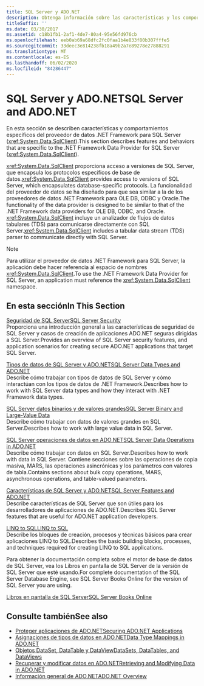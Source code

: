 ```yaml
---
title: SQL Server y ADO.NET
description: Obtenga información sobre las características y los comportamientos del proveedor de datos de .NET Framework para SQL Server, que encapsula los protocolos específicos de la base de datos.
titleSuffix: ''
ms.date: 03/30/2017
ms.assetid: c18b1fb1-2af1-4de7-80a4-95e56fd976cb
ms.openlocfilehash: eeb0ab69a68dfc2fc0faa1b4e833f80b307fffe5
ms.sourcegitcommit: 33deec3e814238fb18a49b2a7e89278e27888291
ms.translationtype: MT
ms.contentlocale: es-ES
ms.lasthandoff: 06/02/2020
ms.locfileid: "84286447"
---
```

# <a name="sql-server-and-adonet"></a><span data-ttu-id="f96a7-103">SQL Server y ADO.NET</span><span class="sxs-lookup"><span data-stu-id="f96a7-103">SQL Server and ADO.NET</span></span>
<span data-ttu-id="f96a7-104">En esta sección se describen características y comportamientos específicos del proveedor de datos .NET Framework para SQL Server (<xref:System.Data.SqlClient>).</span><span class="sxs-lookup"><span data-stu-id="f96a7-104">This section describes features and behaviors that are specific to the .NET Framework Data Provider for SQL Server (<xref:System.Data.SqlClient>).</span></span>  
  
 <span data-ttu-id="f96a7-105"><xref:System.Data.SqlClient> proporciona acceso a versiones de SQL Server, que encapsula los protocolos específicos de base de datos.</span><span class="sxs-lookup"><span data-stu-id="f96a7-105"><xref:System.Data.SqlClient> provides access to versions of SQL Server, which encapsulates database-specific protocols.</span></span> <span data-ttu-id="f96a7-106">La funcionalidad del proveedor de datos se ha diseñado para que sea similar a la de los proveedores de datos .NET Framework para OLE DB, ODBC y Oracle.</span><span class="sxs-lookup"><span data-stu-id="f96a7-106">The functionality of the data provider is designed to be similar to that of the .NET Framework data providers for OLE DB, ODBC, and Oracle.</span></span> <span data-ttu-id="f96a7-107"><xref:System.Data.SqlClient> incluye un analizador de flujos de datos tabulares (TDS) para comunicarse directamente con SQL Server.</span><span class="sxs-lookup"><span data-stu-id="f96a7-107"><xref:System.Data.SqlClient> includes a tabular data stream (TDS) parser to communicate directly with SQL Server.</span></span>  
  
> [!NOTE]
> <span data-ttu-id="f96a7-108">Para utilizar el proveedor de datos .NET Framework para SQL Server, la aplicación debe hacer referencia al espacio de nombres <xref:System.Data.SqlClient>.</span><span class="sxs-lookup"><span data-stu-id="f96a7-108">To use the .NET Framework Data Provider for SQL Server, an application must reference the <xref:System.Data.SqlClient> namespace.</span></span>  
  
## <a name="in-this-section"></a><span data-ttu-id="f96a7-109">En esta sección</span><span class="sxs-lookup"><span data-stu-id="f96a7-109">In This Section</span></span>  
 [<span data-ttu-id="f96a7-110">Seguridad de SQL Server</span><span class="sxs-lookup"><span data-stu-id="f96a7-110">SQL Server Security</span></span>](sql-server-security.md)  
 <span data-ttu-id="f96a7-111">Proporciona una introducción general a las características de seguridad de SQL Server y casos de creación de aplicaciones ADO.NET seguras dirigidas a SQL Server.</span><span class="sxs-lookup"><span data-stu-id="f96a7-111">Provides an overview of SQL Server security features, and application scenarios for creating secure ADO.NET applications that target SQL Server.</span></span>  
  
 [<span data-ttu-id="f96a7-112">Tipos de datos de SQL Server y ADO.NET</span><span class="sxs-lookup"><span data-stu-id="f96a7-112">SQL Server Data Types and ADO.NET</span></span>](sql-server-data-types.md)  
 <span data-ttu-id="f96a7-113">Describe cómo trabajar con tipos de datos de SQL Server y cómo interactúan con los tipos de datos de .NET Framework.</span><span class="sxs-lookup"><span data-stu-id="f96a7-113">Describes how to work with SQL Server data types and how they interact with .NET Framework data types.</span></span>  
  
 [<span data-ttu-id="f96a7-114">SQL Server datos binarios y de valores grandes</span><span class="sxs-lookup"><span data-stu-id="f96a7-114">SQL Server Binary and Large-Value Data</span></span>](sql-server-binary-and-large-value-data.md)  
 <span data-ttu-id="f96a7-115">Describe cómo trabajar con datos de valores grandes en SQL Server.</span><span class="sxs-lookup"><span data-stu-id="f96a7-115">Describes how to work with large value data in SQL Server.</span></span>  
  
 [<span data-ttu-id="f96a7-116">SQL Server operaciones de datos en ADO.NET</span><span class="sxs-lookup"><span data-stu-id="f96a7-116">SQL Server Data Operations in ADO.NET</span></span>](sql-server-data-operations.md)  
 <span data-ttu-id="f96a7-117">Describe cómo trabajar con datos en SQL Server.</span><span class="sxs-lookup"><span data-stu-id="f96a7-117">Describes how to work with data in SQL Server.</span></span> <span data-ttu-id="f96a7-118">Contiene secciones sobre las operaciones de copia masiva, MARS, las operaciones asincrónicas y los parámetros con valores de tabla.</span><span class="sxs-lookup"><span data-stu-id="f96a7-118">Contains sections about bulk copy operations, MARS, asynchronous operations, and table-valued parameters.</span></span>  
  
 [<span data-ttu-id="f96a7-119">Características de SQL Server y ADO.NET</span><span class="sxs-lookup"><span data-stu-id="f96a7-119">SQL Server Features and ADO.NET</span></span>](sql-server-features-and-adonet.md)  
 <span data-ttu-id="f96a7-120">Describe características de SQL Server que son útiles para los desarrolladores de aplicaciones de ADO.NET.</span><span class="sxs-lookup"><span data-stu-id="f96a7-120">Describes SQL Server features that are useful for ADO.NET application developers.</span></span>  
  
 [<span data-ttu-id="f96a7-121">LINQ to SQL</span><span class="sxs-lookup"><span data-stu-id="f96a7-121">LINQ to SQL</span></span>](./linq/index.md)  
 <span data-ttu-id="f96a7-122">Describe los bloques de creación, procesos y técnicas básicos para crear aplicaciones LINQ to SQL.</span><span class="sxs-lookup"><span data-stu-id="f96a7-122">Describes the basic building blocks, processes, and techniques required for creating LINQ to SQL applications.</span></span>  
  
 <span data-ttu-id="f96a7-123">Para obtener la documentación completa sobre el motor de base de datos de SQL Server, vea los Libros en pantalla de SQL Server de la versión de SQL Server que esté usando.</span><span class="sxs-lookup"><span data-stu-id="f96a7-123">For complete documentation of the SQL Server Database Engine, see SQL Server Books Online for the version of SQL Server you are using.</span></span>  
  
 [<span data-ttu-id="f96a7-124">Libros en pantalla de SQL Server</span><span class="sxs-lookup"><span data-stu-id="f96a7-124">SQL Server Books Online</span></span>](/sql/sql-server/sql-server-technical-documentation)  
  
## <a name="see-also"></a><span data-ttu-id="f96a7-125">Consulte también</span><span class="sxs-lookup"><span data-stu-id="f96a7-125">See also</span></span>

- [<span data-ttu-id="f96a7-126">Proteger aplicaciones de ADO.NET</span><span class="sxs-lookup"><span data-stu-id="f96a7-126">Securing ADO.NET Applications</span></span>](../securing-ado-net-applications.md)
- [<span data-ttu-id="f96a7-127">Asignaciones de tipos de datos en ADO.NET</span><span class="sxs-lookup"><span data-stu-id="f96a7-127">Data Type Mappings in ADO.NET</span></span>](../data-type-mappings-in-ado-net.md)
- [<span data-ttu-id="f96a7-128">Objetos DataSet, DataTable y DataView</span><span class="sxs-lookup"><span data-stu-id="f96a7-128">DataSets, DataTables, and DataViews</span></span>](../dataset-datatable-dataview/index.md)
- [<span data-ttu-id="f96a7-129">Recuperar y modificar datos en ADO.NET</span><span class="sxs-lookup"><span data-stu-id="f96a7-129">Retrieving and Modifying Data in ADO.NET</span></span>](../retrieving-and-modifying-data.md)
- [<span data-ttu-id="f96a7-130">Información general de ADO.NET</span><span class="sxs-lookup"><span data-stu-id="f96a7-130">ADO.NET Overview</span></span>](../ado-net-overview.md)
